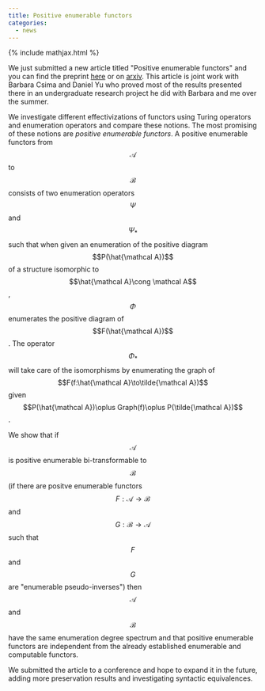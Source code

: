 ```yaml
---
title: Positive enumerable functors
categories:
  - news
---
```

{% include mathjax.html %}

We just submitted a new article titled "Positive enumerable functors" and you can find the preprint [here](/assets/files/positiveenumerablefunctors.pdf) or on [arxiv](https://arxiv.org/abs/2011.14160). This article is joint work with Barbara Csima and Daniel Yu who proved most of the results presented there in an undergraduate research project he did with Barbara and me over the summer.

We investigate different effectivizations of functors using Turing operators and enumeration operators and compare these notions. The most promising of these notions are _positive enumerable functors_. A positive enumerable functors from $$\mathcal A$$ to $$\mathcal B$$ consists of two enumeration operators $$\Psi$$ and $$\Psi_*$$ such that when given an enumeration of the  positive diagram $$P(\hat{\mathcal A})$$ of a structure isomorphic to $$\hat{\mathcal A}\cong \mathcal A$$, $$\Phi$$ enumerates the positive diagram of $$F(\hat{\mathcal A})$$. The operator $$\Phi_*$$ will take care of the isomorphisms by enumerating the graph of $$F(f:\hat{\mathcal A}\to\tilde{\mathcal A})$$ given $$P(\hat{\mathcal A})\oplus Graph(f)\oplus P(\tilde{\mathcal A})$$.

We show that if $$\mathcal A$$ is positive enumerable bi-transformable to $$\mathcal B$$ (if there are positve enumerable functors $$F:\mathcal A\to\mathcal B$$ and $$G:\mathcal B\to \mathcal A$$ such that $$F$$ and $$G$$ are "enumerable pseudo-inverses") then $$\mathcal A$$ and $$\mathcal B$$ have the same enumeration degree spectrum and that positive enumerable functors are independent from the already established enumerable and computable functors.

We submitted the article to a conference and hope to expand it in the future, adding more preservation results and investigating syntactic equivalences.
